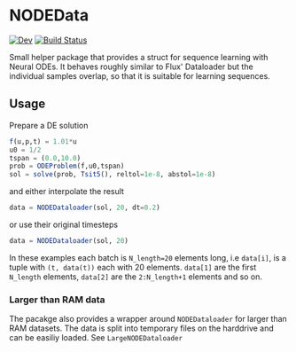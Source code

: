 # NODEData

[![Dev](https://img.shields.io/badge/docs-dev-blue.svg)](https://maximilian-gelbrecht.github.io/NODEData.jl/dev/)
[![Build Status](https://github.com/maximilian-gelbrecht/NODEData.jl/actions/workflows/CI.yml/badge.svg?branch=main)](https://github.com/maximilian-gelbrecht/NODEData.jl/actions/workflows/CI.yml?query=branch%3Amain)


Small helper package that provides a struct for sequence learning with Neural ODEs. It behaves roughly similar to Flux' Dataloader but the individual samples overlap, so that it is suitable for learning sequences.

## Usage

Prepare a DE solution

```julia
f(u,p,t) = 1.01*u
u0 = 1/2
tspan = (0.0,10.0)
prob = ODEProblem(f,u0,tspan)
sol = solve(prob, Tsit5(), reltol=1e-8, abstol=1e-8)
```
and either interpolate the result
```julia
data = NODEDataloader(sol, 20, dt=0.2)
```

or use their original timesteps
```julia
data = NODEDataloader(sol, 20)
```

In these examples each batch is `N_length=20` elements long, i.e `data[i]`, is a tuple with `(t, data(t))` each with 20 elements. `data[1]` are the first `N_length` elements, `data[2]` are the `2:N_length+1` elements and so on.

### Larger than RAM data

The pacakge also provides a wrapper around `NODEDataloader` for larger than RAM datasets. The data is split into temporary files on the harddrive and can be easiliy loaded. See `LargeNODEDataloader`